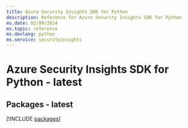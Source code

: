```yaml
---
title: Azure Security Insights SDK for Python
description: Reference for Azure Security Insights SDK for Python
ms.date: 02/09/2024
ms.topic: reference
ms.devlang: python
ms.service: securityinsights
---
```

# Azure Security Insights SDK for Python - latest
## Packages - latest
[!INCLUDE [packages](security-insights-index.md)]